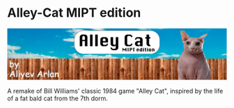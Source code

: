 # Alley-Cat MIPT edition

![logical-model](/preview.png)

A remake of Bill Williams' classic 1984 game "Alley Cat", inspired by the life of a fat bald cat from the 7th dorm.

